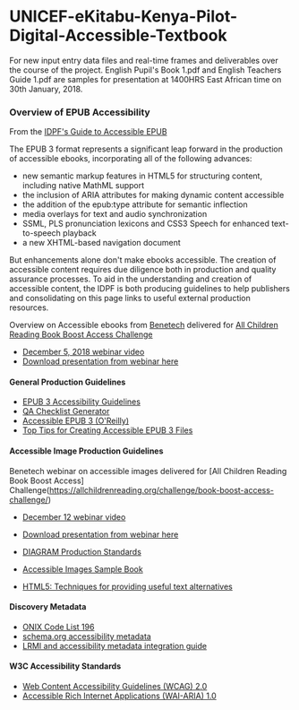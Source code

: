 # UNICEF-eKitabu-Kenya-Pilot-Digital-Accessible-Textbook
For new input entry data files and real-time frames and deliverables over the course of the project.
English Pupil's Book 1.pdf and English Teachers Guide 1.pdf are samples for presentation at 1400HRS East African time on 30th January, 2018.



### Overview of EPUB Accessibility
From the [IDPF's Guide to Accessible EPUB](http://idpf.org/a11y)

The EPUB 3 format represents a significant leap forward in the production of accessible ebooks, incorporating all of the following advances:

+ new semantic markup features in HTML5 for structuring content, including native MathML support
+ the inclusion of ARIA attributes for making dynamic content accessible
+ the addition of the epub:type attribute for semantic inflection
+ media overlays for text and audio synchronization
+ SSML, PLS pronunciation lexicons and CSS3 Speech for enhanced text-to-speech playback
+ a new XHTML-based navigation document

But enhancements alone don't make ebooks accessible. The creation of accessible content requires due diligence both in production and quality assurance processes. To aid in the understanding and creation of accessible content, the IDPF is both producing guidelines to help publishers and consolidating on this page links to useful external production resources.

Overview on Accessible ebooks from [Benetech](www.benetech.org) delivered for [All Children Reading Book Boost Access Challenge](https://allchildrenreading.org/challenge/book-boost-access-challenge/)
+ [December 5, 2018 webinar video](https://www.youtube.com/watch?v=D47t8UDOXXw&t=24s)
+ [Download presentation from webinar here](http://allchildrenreading.org/wordpress/wp-content/uploads/2017/12/Guidelines-For-Accessible-eBooks-EPUB-Accessibility-1.pptx)

#### General Production Guidelines
+ [EPUB 3 Accessibility Guidelines](https://idpf.github.io/a11y-guidelines/)
+ [QA Checklist Generator](http://www.idpf.org/accessibility/guidelines/content/qa/checklist-generator.php)
+ [Accessible EPUB 3 (O'Reilly)](http://shop.oreilly.com/product/0636920025283.do)
+ [Top Tips for Creating Accessible EPUB 3 Files](http://diagramcenter.org/54-9-tips-for-creating-accessible-epub-3-files.html)

#### Accessible Image Production Guidelines
Benetech webinar on accessible images delivered for [All Children Reading Book Boost Access] Challenge(https://allchildrenreading.org/challenge/book-boost-access-challenge/)
+ [December 12 webinar video](https://www.youtube.com/watch?v=fbVN5KhliUY)
+ [Download presentation from webinar here](http://allchildrenreading.org/wordpress/wp-content/uploads/2017/12/Creating-Accessible-Images-Presentation_Benetech.pptx)

+ [DIAGRAM Production Standards](http://diagramcenter.org/standards-and-practices.html)
+ [Accessible Images Sample Book](http://diagramcenter.org/standards-and-practices/accessible-image-sample-book.html)
+ [HTML5: Techniques for providing useful text alternatives](https://www.w3.org/TR/html-alt-techniques/)

#### Discovery Metadata
+ [ONIX Code List 196](http://www.editeur.org/files/ONIX%20for%20books%20-%20code%20lists/ONIX_BookProduct_Codelists_Issue_40.html)
+ [schema.org accessibility metadata](https://www.w3.org/wiki/WebSchemas/Accessibility)
+ [LRMI and accessibility metadata integration guide](https://docs.google.com/document/d/1FZuNj-_8Uz_m41oVuPuLRqfz-6MMuL8baxzwLkb0_eg/edit)

#### W3C Accessibility Standards
+ [Web Content Accessibility Guidelines (WCAG) 2.0](https://www.w3.org/TR/WCAG20/)
+ [Accessible Rich Internet Applications (WAI-ARIA) 1.0](https://www.w3.org/TR/wai-aria/)
